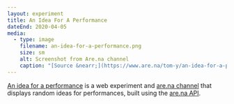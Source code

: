 ```yaml
---
layout: experiment
title: An Idea For A Performance
dateEnd: 2020-04-05
media:
  - type: image
    filename: an-idea-for-a-performance.png
    size: sm
    alt: Screenshot from Are.na channel
    caption: "[Source &nearr;](https://www.are.na/tom-y/an-idea-for-a-performance)"
---
```


[An idea for a performance](https://performance.tom.so) is a web experiment and [are.na channel](https://www.are.na/tom-y/an-idea-for-a-performance) that displays random ideas for performances, built using the [are.na API](https://dev.are.na).
